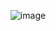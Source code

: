 <div align="center"> 

![image](https://github.com/7manwon/JavaScript-Projects/assets/170089826/c0ff97ef-e137-4f22-b21a-306ced0d0a24)

</div>



